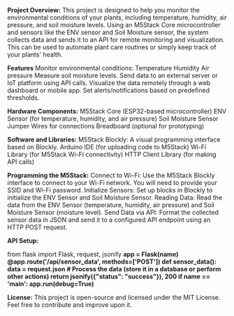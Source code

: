 **Project Overview:**
This project is designed to help you monitor the environmental conditions of your plants, including temperature, humidity, air pressure, and soil moisture levels. Using an M5Stack Core microcontroller and sensors like the ENV sensor and Soil Moisture sensor, the system collects data and sends it to an API for remote monitoring and visualization. This can be used to automate plant care routines or simply keep track of your plants' health.

**Features**
Monitor environmental conditions:
Temperature
Humidity
Air pressure
Measure soil moisture levels.
Send data to an external server or IoT platform using API calls.
Visualize the data remotely through a web dashboard or mobile app.
Set alerts/notifications based on predefined thresholds.

**Hardware Components:**
M5Stack Core (ESP32-based microcontroller)
ENV Sensor (for temperature, humidity, and air pressure)
Soil Moisture Sensor
Jumper Wires for connections
Breadboard (optional for prototyping)

**Software and Libraries:**
M5Stack Blockly: A visual programming interface based on Blockly.
Arduino IDE (for uploading code to M5Stack)
Wi-Fi Library (for M5Stack Wi-Fi connectivity)
HTTP Client Library (for making API calls)

**Programming the M5Stack:**
Connect to Wi-Fi: Use the M5Stack Blockly interface to connect to your Wi-Fi network. You will need to provide your SSID and Wi-Fi password.
Initialize Sensors: Set up blocks in Blockly to initialize the ENV Sensor and Soil Moisture Sensor.
Reading Data: Read the data from the ENV Sensor (temperature, humidity, air pressure) and Soil Moisture Sensor (moisture level).
Send Data via API: Format the collected sensor data in JSON and send it to a configured API endpoint using an HTTP POST request.

**API Setup:**

from flask import Flask, request, jsonify
**app = Flask(__name__)
@app.route('/api/sensor_data', methods=['POST'])
def sensor_data():
    data = request.json
    # Process the data (store it in a database or perform other actions)
    return jsonify({"status": "success"}), 200
if __name__ == '__main__':
    app.run(debug=True)**

**License:**
This project is open-source and licensed under the MIT License. Feel free to contribute and improve upon it.
